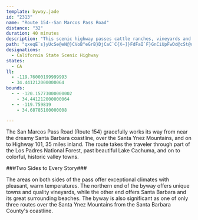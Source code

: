 ```yaml
---
template: byway.jade
id: "2313"
name: "Route 154--San Marcos Pass Road"
distance: "32"
duration: 40 minutes
description: "This scenic highway passes cattle ranches, vineyards and orchards, then climbs over San Marcos Pass in the Santa Inez Mountains.  From the summit, travelers can see the Pacific Ocean."
path: "qxeqE`s}yUcSe@eN@}CVoB^eGrB}DjCaC`C{X~]}FdFaI`F}GnCiUpFwDd@cSt@uBh@qCzAkApAaAbBo@bCU`CUbKg@jC[r@y@x@}@j@eAZ}@DeAUsBqAsB{BiBsH}@kFoAcCiA}AiEoD_AyAc@}Am@uFU_Ao@sAsA_As@Sy@Ey@Bu@RyBlAiA~AsAzC_AdBcAjA}BlAuCr@cAn@mCjEsCxFUt@y@bFa@`DQfGZrHAl@YtAm@dAq@VmALo@?gDa@oLXw@Tw@h@yE`Eo@`AId@?v@Pz@Vd@`@p@jC`Bn@~@d@hC^jE\\xAnA~D|BlEf@`B\\lBN`DUdB_@fAc@v@yDlEy@j@mKlFmAz@y@jA{FbPo@jA_BjB}JnIqAp@qDn@qLb@gI@oADgBVoClAoA~@}@~@uC|EwArDQvBFzA|ArKMlDoFdZmFjWi@|AiAfBkElEkB~BsAxCmDzLyBxDmCrCgCxA}Ab@iJpAy@VcB`AiArA_AlByBzIuAbCqAfA{Bx@y@LyJMiBLaEx@cFzBy@j@_E~DyHfJkDlFwAlCe@f@}EfDeBxB}AhCkMl\\aIpR]pAKx@m@`JBzHb@xFCzBc@jJAzCc@tGo@xFmCnJ}CxHe@dCsBfDs@dB{@`AgU`I_CrAsBlBsB~CgA`Da@jBwYvwAwCtOiA~MOrE?hIPfHBvRUtGYhDoAtJqI|u@cAhG_@pA_BlDgAdBoAtAwDbC_Cr@iARoRpBsA`@oAx@mBzBwAfD_CpO_@nBi@~Ao@jAiA~AkGnGaAlBs@~BSjBEzAr@hP@zBQ~CkC`QiGv^oAzGgAlDqQzd@wA~FQ~AQ~AEtDLpDXd\\CfAUfBc@pAm@x@aA`AcBp@gGx@uA`@mAz@o@t@kGfKeAdCYhC@|A\\~B|AnHn@rGC|JUrEUlAoAxEaFlMgCpJa\\djBcAdDuBxDmV~YoA`Cy@dCo@fEuGzpAc@fOUzDu@pEsDlM_@|A]dCUxD?rElBxb@DlFSrHe@bEmA~GuA~Es@hBaAxBuBrDsCpDeyBlfC{TbXwGtIwElFyYh_@sJhLkFdHs\\~a@wAxAgFhEua@v\\yz@bq@o`@~[{q@jj@eK|IgFpFyBxCwYnb@w@tAuA|Di@pCe@nFSrSCdVK`DYvBu@fDcBrE}CfEaHfGeDxBwJzF{AdA_BzA{BbDmArBgHnQ{AtCeDtEcBjBoE~DaCzCmAxBkBdFq@tCo@pFKtB?xFlA|T|Ed_@BdASfCYzAo@dBsBlCcBbAiBf@gC?qB_@eEyBoAk@y@Ow@CeAJsAZs@\\aAlAg@dA[tAi@xE"
designations: 
  - California State Scenic Highway
states: 
  - CA
ll: 
  - -119.76000199999993
  - 34.441212000000064
bounds: 
  - - -120.15773000000002
    - 34.441212000000064
  - - -119.759819
    - 34.68785100000008

---
```


The San Marcos Pass Road (Route 154) gracefully works its way from near the dreamy Santa Barbara coastline, over the Santa Ynez Mountains, and on to Highway 101, 35 miles inland. The route takes the traveler through part of the Los Padres National Forest, past beautiful Lake Cachuma, and on to colorful, historic valley towns.  

###Two Sides to Every Story###

The areas on both sides of the pass offer exceptional climates with pleasant, warm temperatures. The northern end of the byway offers unique towns and quality vineyards, while the other end offers Santa Barbara and its great surrounding beaches. The byway is also significant as one of only three routes over the Santa Ynez Mountains from the Santa Barbara County's coastline.  
